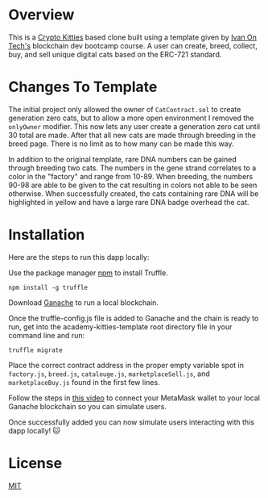 # Overview
This is a [Crypto Kitties](https://www.cryptokitties.co/) based clone built using a template given by [Ivan On Tech's](https://academy.ivanontech.com/) blockchain dev bootcamp course. A user can create, breed, collect, buy, and sell unique digital cats based on the ERC-721 standard.

# Changes To Template
The initial project only allowed the owner of `CatContract.sol` to create generation zero cats, but to allow a more open environment I removed the `onlyOwner` modifier. This now lets any user create a generation zero cat until 30 total are made. After that all new cats are made through breeding in the breed page. There is no limit as to how many can be made this way.

In addition to the original template, rare DNA numbers can be gained through breeding two cats. The numbers in the gene strand correlates to a color in the "factory" and range from 10-89. When breeding, the numbers 90-98 are able to be given to the cat resulting in colors not able to be seen otherwise. When successfully created, the cats containing rare DNA will be highlighted in yellow and have a large rare DNA badge overhead the cat.

# Installation
Here are the steps to run this dapp locally:

Use the package manager [npm](https://www.npmjs.com/) to install Truffle.

```
npm install -g truffle
```

Download [Ganache](https://www.trufflesuite.com/ganache) to run a local blockchain.

Once the truffle-config.js file is added to Ganache and the chain is ready to run, get into the academy-kitties-template root directory file in your command line and run:
```
truffle migrate
```
Place the correct contract address in the proper empty variable spot in `factory.js`, `breed.js`, `catalouge.js`, `marketplaceSell.js`, and `marketplaceBuy.js` found in the first few lines.

Follow the steps in [this video](https://www.youtube.com/watch?v=nUEBAS5r4Og) to connect your MetaMask wallet to your local Ganache blockchain so you can simulate users.

Once successfully added you can now simulate users interacting with this dapp locally! 🐱

# License
[MIT](https://choosealicense.com/licenses/mit/)
